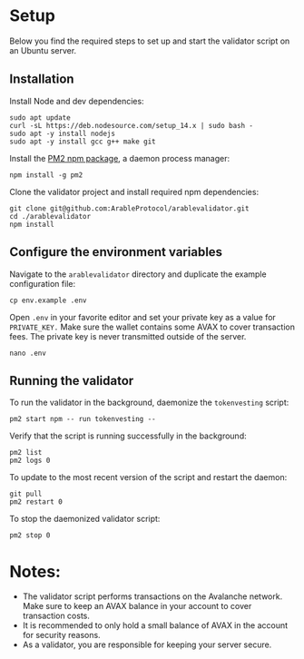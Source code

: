 # Setup

Below you find the required steps to set up and start the validator script on an Ubuntu server.

## Installation 
Install Node and dev dependencies:

```
sudo apt update
curl -sL https://deb.nodesource.com/setup_14.x | sudo bash -
sudo apt -y install nodejs
sudo apt -y install gcc g++ make git
```

Install the [PM2 npm package](https://pm2.keymetrics.io/), a daemon process manager:

```
npm install -g pm2
```

Clone the validator project and install required npm dependencies:

```
git clone git@github.com:ArableProtocol/arablevalidator.git
cd ./arablevalidator
npm install
```

## Configure the environment variables
Navigate to the `arablevalidator` directory and duplicate the example configuration file:
```
cp env.example .env
```

Open `.env` in your favorite editor and set your private key as a value for `PRIVATE_KEY.` Make sure the wallet contains some AVAX to cover transaction fees. The private key is never transmitted outside of the server.
```
nano .env
```

## Running the validator
To run the validator in the background, daemonize the `tokenvesting` script:
```
pm2 start npm -- run tokenvesting --
```
Verify that the script is running successfully in the background:
```
pm2 list
pm2 logs 0
```

To update to the most recent version of the script and restart the daemon:
  ```
  git pull
  pm2 restart 0
  ```

To stop the daemonized validator script:
```
pm2 stop 0
```

# Notes:

- The validator script performs transactions on the Avalanche network. Make sure to keep an AVAX balance in your account to cover transaction costs.
- It is recommended to only hold a small balance of AVAX in the account for security reasons.
- As a validator, you are responsible for keeping your server secure.

